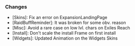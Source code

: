 ### Changes ###

  * [Skins]: Fix an error on ExpansionLandingPage
  * [RaidBuffReminder]: It was broken for some obv. reason
  * [Misc]: Avoid a rare case on low lvl. chars on Exiles Reach
  * [Install]: Don't scale the install Frame on first install
  * [Widgets]: Updated Animation on the Widgets Skins
